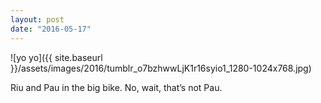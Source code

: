 ```yaml
---
layout: post
date: "2016-05-17"
---
```


![yo yo]({{ site.baseurl }}/assets/images/2016/tumblr_o7bzhwwLjK1r16syio1_1280-1024x768.jpg)

Riu and Pau in the big bike. No, wait, that’s not Pau.
